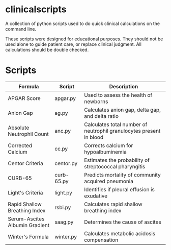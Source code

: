 # clinicalscripts
A collection of python scripts used to do quick clinical calculations on the command line.

These scripts were designed for educational purposes. They should not be used alone to guide patient care, or replace clinical judgment. All calculations should be double checked.

# Scripts

|Formula|Script|Description|
|---|---|---|
|APGAR Score|apgar.py|Used to assess the health of newborns|
|Anion Gap|ag.py|Calculates anion gap, delta gap, and delta ratio|
|Absolute Neutrophil Count|anc.py|Calculates total number of neutrophil granulocytes present in blood|
|Corrected Calcium|cc.py|Corrects calcium for hypoalbuminemia|
|Centor Criteria|centor.py|Estimates the probability of streptococcal pharyngitis|
|CURB-65|curb-65.py|Predicts mortality of community acquired pneumonia|
|Light's Criteria|light.py|Identifies if pleural effusion is exudative|
|Rapid Shallow Breathing Index|rsbi.py|Calculates rapid shallow breathing index|
|Serum-Ascites Albumin Gradient|saag.py|Determines the cause of ascites|
|Winter's Formula|winter.py|Calculates metabolic acidosis compensation|